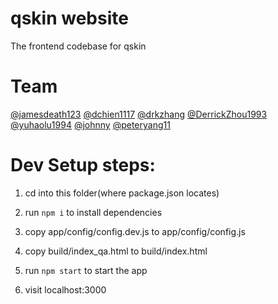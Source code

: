 # qskin website
The frontend codebase for qskin

# Team
[@jamesdeath123](https://github.com/jamesdeath123)
[@dchien1117](https://github.com/dchien1117)
[@drkzhang](https://github.com/drkzhang)
[@DerrickZhou1993](https://github.com/DerrickZhou1993)
[@yuhaolu1994](https://github.com/yuhaolu1994)
[@johnny](https://github.com/1183591577)
[@peteryang11](https://github.com/peteryang11)


# Dev Setup steps:

1. cd into this folder(where package.json locates)

2. run `npm i` to install dependencies

3. copy app/config/config.dev.js to app/config/config.js

4. copy build/index_qa.html to build/index.html

5. run `npm start` to start the app

6. visit localhost:3000
